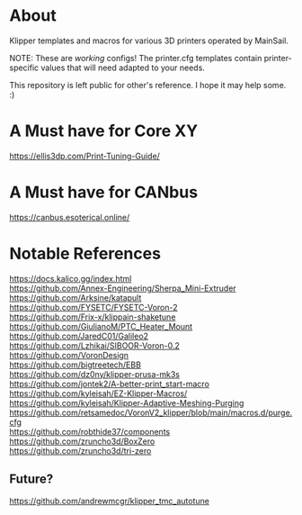 # About
Klipper templates and macros for various 3D printers operated by MainSail.

NOTE: These are *working* configs! The printer.cfg templates contain printer-specific values that will need adapted to your needs.

This repository is left public for other's reference. I hope it may help some. :)

# A Must have for Core XY
https://ellis3dp.com/Print-Tuning-Guide/

# A Must have for CANbus
https://canbus.esoterical.online/

# Notable References
https://docs.kalico.gg/index.html<br>
https://github.com/Annex-Engineering/Sherpa_Mini-Extruder<br>
https://github.com/Arksine/katapult<br>
https://github.com/FYSETC/FYSETC-Voron-2<br>
https://github.com/Frix-x/klippain-shaketune<br>
https://github.com/GiulianoM/PTC_Heater_Mount<br>
https://github.com/JaredC01/Galileo2<br>
https://github.com/Lzhikai/SIBOOR-Voron-0.2<br>
https://github.com/VoronDesign<br>
https://github.com/bigtreetech/EBB<br>
https://github.com/dz0ny/klipper-prusa-mk3s<br>
https://github.com/jontek2/A-better-print_start-macro<br>
https://github.com/kyleisah/EZ-Klipper-Macros/<br>
https://github.com/kyleisah/Klipper-Adaptive-Meshing-Purging<br>
https://github.com/retsamedoc/VoronV2_klipper/blob/main/macros.d/purge.cfg<br>
https://github.com/robthide37/components<br>
https://github.com/zruncho3d/BoxZero<br>
https://github.com/zruncho3d/tri-zero<br>

## Future?
https://github.com/andrewmcgr/klipper_tmc_autotune<br>
